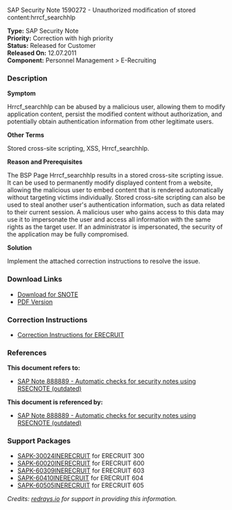 SAP Security Note 1590272 - Unauthorized modification of stored content:hrrcf_searchhlp

**Type:** SAP Security Note  
**Priority:** Correction with high priority  
**Status:** Released for Customer  
**Released On:** 12.07.2011  
**Component:** Personnel Management > E-Recruiting  

### Description

**Symptom**

Hrrcf_searchhlp can be abused by a malicious user, allowing them to modify application content, persist the modified content without authorization, and potentially obtain authentication information from other legitimate users.

**Other Terms**

Stored cross-site scripting, XSS, Hrrcf_searchhlp.

**Reason and Prerequisites**

The BSP Page Hrrcf_searchhlp results in a stored cross-site scripting issue. It can be used to permanently modify displayed content from a website, allowing the malicious user to embed content that is rendered automatically without targeting victims individually. Stored cross-site scripting can also be used to steal another user's authentication information, such as data related to their current session. A malicious user who gains access to this data may use it to impersonate the user and access all information with the same rights as the target user. If an administrator is impersonated, the security of the application may be fully compromised.

**Solution**

Implement the attached correction instructions to resolve the issue.

### Download Links
- [Download for SNOTE](https://notesdownloads.sap.com/note/0040000009440242017)
- [PDF Version](https://userapps.support.sap.com/sap/support/sfm/notes/print/0001590272?language=en-US&token=68A7B927B6931B5613959D412295B81D)

### Correction Instructions
- [Correction Instructions for ERECRUIT](https://me.sap.com/corrins/0001590272/353)

### References

**This document refers to:**
- [SAP Note 888889 - Automatic checks for security notes using RSECNOTE (outdated)](https://me.sap.com/notes/888889)

**This document is referenced by:**
- [SAP Note 888889 - Automatic checks for security notes using RSECNOTE (outdated)](https://me.sap.com/notes/888889)

### Support Packages
- [SAPK-30024INERECRUIT](https://me.sap.com/supportpackage/SAPK-30024INERECRUIT) for ERECRUIT 300
- [SAPK-60020INERECRUIT](https://me.sap.com/supportpackage/SAPK-60020INERECRUIT) for ERECRUIT 600
- [SAPK-60309INERECRUIT](https://me.sap.com/supportpackage/SAPK-60309INERECRUIT) for ERECRUIT 603
- [SAPK-60410INERECRUIT](https://me.sap.com/supportpackage/SAPK-60410INERECRUIT) for ERECRUIT 604
- [SAPK-60505INERECRUIT](https://me.sap.com/supportpackage/SAPK-60505INERECRUIT) for ERECRUIT 605

*Credits: [redrays.io](https://redrays.io) for support in providing this information.*